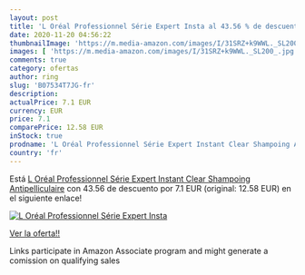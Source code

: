 ```yaml
---
layout: post
title: 'L Oréal Professionnel Série Expert Insta al 43.56 % de descuento'
date: 2020-11-20 04:56:22
thumbnailImage: 'https://m.media-amazon.com/images/I/31SRZ+k9WWL._SL200_.jpg'
images: [ 'https://m.media-amazon.com/images/I/31SRZ+k9WWL._SL200_.jpg' ]
comments: true
category: ofertas
author: ring
slug: 'B07534T7JG-fr'
description:
actualPrice: 7.1 EUR
currency: EUR
price: 7.1
comparePrice: 12.58 EUR
inStock: true
prodname: 'L Oréal Professionnel Série Expert Instant Clear Shampoing Antipelliculaire'
country: 'fr'
---
```


Está [L Oréal Professionnel Série Expert Instant Clear Shampoing Antipelliculaire](https://www.amazon.fr/dp/B07534T7JG/?tag=tolees0d-21) con 43.56 de descuento por 7.1 EUR (original: 12.58 EUR) en el siguiente enlace!

[![L Oréal Professionnel Série Expert Insta](https://m.media-amazon.com/images/I/31SRZ+k9WWL._SL200_.jpg)](https://www.amazon.fr/dp/B07534T7JG/?tag=tolees0d-21)

[Ver la oferta!!](https://www.amazon.fr/dp/B07534T7JG/?tag=tolees0d-21)

Links participate in Amazon Associate program and might generate a comission on qualifying sales


